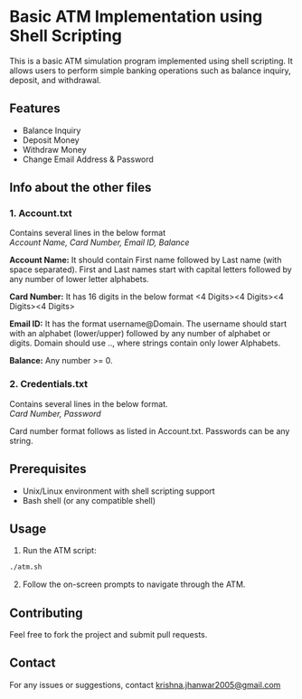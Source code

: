 # Basic ATM Implementation using Shell Scripting
This is a basic ATM simulation program implemented using shell scripting. It allows users to perform simple banking operations such as balance inquiry, deposit, and withdrawal.

## Features
- Balance Inquiry
- Deposit Money
- Withdraw Money
- Change Email Address & Password

## Info about the other files
### 1. Account.txt 
Contains several lines in the below format  
*Account Name, Card Number, Email ID, Balance*  

**Account Name:** It should contain First name followed by Last name (with space separated). First and Last names start with capital letters followed by any number of lower letter alphabets.  

**Card Number:** It has 16 digits in the below format <4 Digits><space><4 Digits><space><4 Digits><space><4 Digits>  

**Email ID:** It has the format username@Domain. The username should start with an alphabet (lower/upper) followed by any number of alphabet or digits. Domain should use <string>.<string>.<string>, where strings contain only lower Alphabets.  

**Balance:** Any number >= 0.  

### 2. Credentials.txt
Contains several lines in the below format.  
*Card Number, Password*  

Card number format follows as listed in Account.txt. Passwords can be any string.

## Prerequisites
- Unix/Linux environment with shell scripting support
- Bash shell (or any compatible shell)

## Usage
1. Run the ATM script:
```bash
./atm.sh
```
2. Follow the on-screen prompts to navigate through the ATM.

## Contributing
Feel free to fork the project and submit pull requests.

## Contact
For any issues or suggestions, contact krishna.jhanwar2005@gmail.com